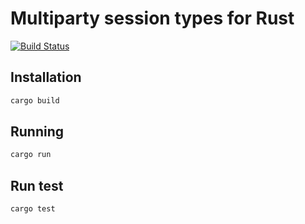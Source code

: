 # Multiparty session types for Rust

[![Build Status](https://travis-ci.org/NicolasLagaillardie/mpst_rust_github.svg?branch=master)](https://travis-ci.com/NicolasLagaillardie/mpst_rust_github)

## Installation

```sh
cargo build
```

## Running

```sh
cargo run
```

## Run test

```sh
cargo test
```
